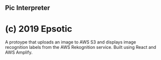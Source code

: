 ## Pic Interpreter
# (c) 2019 Epsotic

A protoype that uploads an image to AWS S3 and displays image recognition labels from the AWS Rekognition service. Built using React and AWS Amplify.
